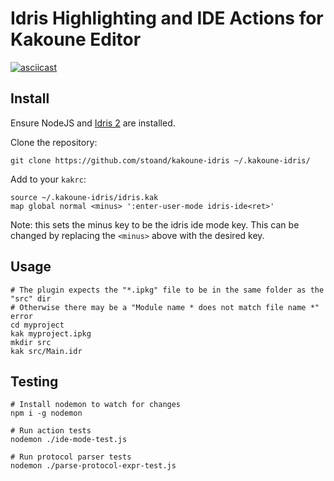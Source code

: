 # Idris Highlighting and IDE Actions for Kakoune Editor

[![asciicast](https://asciinema.org/a/dMtEyDF58Cm8VZN1MQ2IYiZaq.png)](https://asciinema.org/a/dMtEyDF58Cm8VZN1MQ2IYiZaq)

## Install

Ensure NodeJS and [Idris 2](https://github.com/edwinb/Idris2) are installed.


Clone the repository:

```
git clone https://github.com/stoand/kakoune-idris ~/.kakoune-idris/
```


Add to your `kakrc`:

```
source ~/.kakoune-idris/idris.kak
map global normal <minus> ':enter-user-mode idris-ide<ret>'
```

Note: this sets the minus key to be the idris ide mode key.
This can be changed by replacing the `<minus>` above with the desired key.

## Usage

```
# The plugin expects the "*.ipkg" file to be in the same folder as the "src" dir
# Otherwise there may be a "Module name * does not match file name *" error 
cd myproject
kak myproject.ipkg
mkdir src
kak src/Main.idr
```

## Testing

```
# Install nodemon to watch for changes
npm i -g nodemon

# Run action tests
nodemon ./ide-mode-test.js

# Run protocol parser tests
nodemon ./parse-protocol-expr-test.js
```

